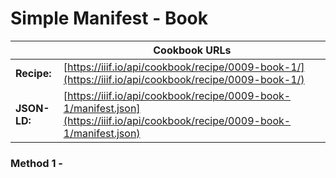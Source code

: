 # Simple Manifest - Book
|              | **Cookbook URLs** |
|--------------|-------------------|
| **Recipe:**  | [https://iiif.io/api/cookbook/recipe/0009-book-1/](https://iiif.io/api/cookbook/recipe/0009-book-1/) |
| **JSON-LD:** | [https://iiif.io/api/cookbook/recipe/0009-book-1/manifest.json](https://iiif.io/api/cookbook/recipe/0009-book-1/manifest.json) |

### Method 1 - 
